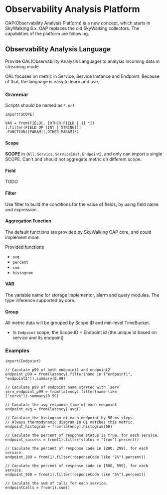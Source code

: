 # Observability Analysis Platform
OAP(Observability Analysis Platform) is a new concept, which starts in SkyWalking 6.x. OAP replaces the 
old SkyWalking collectors. The capabilities of the platform are following.

## Observability Analysis Language
Provide OAL(Observability Analysis Language) to analysis incoming data in streaming mode. 

OAL focuses on metric in Service, Service Instance and Endpoint. Because of that, the language is easy to 
learn and use.

### Grammar
Scripts should be named as `*.oal`
```
import(SCOPE)

VAR = from(FIELD[, [OTHER_FIELD | 1] *])
[.filter(FIELD OP [INT | STRING])]
.FUNCTION([PARAM][,OTHER_PARAM]*)
```

#### Scope
**SCOPE** in (`All`, `Service`, `ServiceInst`, `Endpoint`), and only can import a single SCOPE.
Can't and should not aggregate metric on different scope.

#### Field
TODO

#### Filter
Use filter to build the conditions for the value of fields, by using field name and expression.

#### Aggregation Function
The default functions are provided by SkyWalking OAP core, and could implement more.

Provided functions
- `avg`
- `percent`
- `sum`
- `histogram`

#### VAR
The variable name for storage implementor, alarm and query modules. The type inference supported by core.

#### Group
All metric data will be grouped by Scope.ID and min-level TimeBucket. 

- In `Endpoint` scope, the Scope.ID = Endpoint id (the unique id based on service and its endpoint)

### Examples
```
import(Endpoint)

// Caculate p99 of both endpoint1 and endpoint2
endpoint_p99 = from(latency).filter(name in ("endpoint1", "endpoint2")).summary(0.99)

// Caculate p99 of endpoint name started with `serv`
serv_endpoint_p99 = from(latency).filter(name like ("serv%")).summary(0.99)

// Caculate the avg response time of each endpoint
endpoint_avg = from(latency).avg()

// Caculate the histogram of each endpoint by 50 ms steps.
// Always thermodynamic diagram in UI matches this metric. 
endpoint_histogram = from(latency).histogram(50)

// Caculate the percent of response status is true, for each service.
endpoint_success = from(1).filter(status = "true").percent()

// Caculate the percent of response code in [200, 299], for each service.
endpoint_200 = from(1).filter(responseCode like "2%").percent()

// Caculate the percent of response code in [500, 599], for each service.
endpoint_500 = from(1).filter(responseCode like "5%").percent()

// Caculate the sum of calls for each service.
endpointCalls = from(1).sum()

```